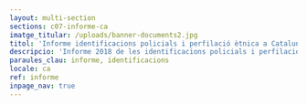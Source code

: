 ```yaml
---
layout: multi-section
sections: c07-informe-ca
imatge_titular: /uploads/banner-documents2.jpg
titol: 'Informe identificacions policials i perfilació ètnica a Catalunya 2018'
descripcio: 'Informe 2018 de les identificacions policials i perfilació ètnica a Catalunya'
paraules_clau: informe, identificacions
locale: ca
ref: informe
inpage_nav: true
---
```

